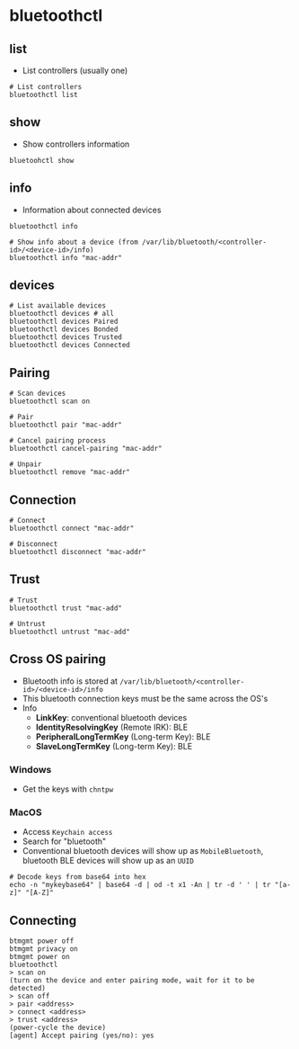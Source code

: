 # bluetoothctl

## list

- List controllers (usually one)

```shell
# List controllers
bluetoothctl list
```

## show

- Show controllers information

```shell
bluetoohctl show
```

## info

- Information about connected devices

```shell
bluetoothctl info

# Show info about a device (from /var/lib/bluetooth/<controller-id>/<device-id>/info)
bluetoothctl info "mac-addr"
```

## devices

```shell
# List available devices
bluetoothctl devices # all
bluetoothctl devices Paired
bluetoothctl devices Bonded
bluetoothctl devices Trusted
bluetoothctl devices Connected
```

## Pairing

```shell
# Scan devices
bluetoothctl scan on

# Pair
bluetoothctl pair "mac-addr"

# Cancel pairing process
bluetoothctl cancel-pairing "mac-addr"

# Unpair
bluetoothctl remove "mac-addr"
```

## Connection

```shell
# Connect
bluetoothctl connect "mac-addr"

# Disconnect
bluetoothctl disconnect "mac-addr"
```

## Trust

```shell
# Trust
bluetoothctl trust "mac-add"

# Untrust
bluetoothctl untrust "mac-add"
```

## Cross OS pairing

- Bluetooth info is stored at `/var/lib/bluetooth/<controller-id>/<device-id>/info`
- This bluetooth connection keys must be the same across the OS's
- Info
  - **LinkKey**: conventional bluetooth devices
  - **IdentityResolvingKey** (Remote IRK): BLE
  - **PeripheralLongTermKey** (Long-term Key): BLE
  - **SlaveLongTermKey** (Long-term Key): BLE

### Windows

- Get the keys with `chntpw`

### MacOS

- Access `Keychain access`
- Search for "bluetooth"
- Conventional bluetooth devices will show up as `MobileBluetooth`, bluetooth BLE devices will show up as an `UUID`

```shell
# Decode keys from base64 into hex
echo -n "mykeybase64" | base64 -d | od -t x1 -An | tr -d ' ' | tr "[a-z]" "[A-Z]"
```

## Connecting

```shell
btmgmt power off
btmgmt privacy on
btmgmt power on
bluetoothctl
> scan on
(turn on the device and enter pairing mode, wait for it to be detected)
> scan off
> pair <address>
> connect <address>
> trust <address>
(power-cycle the device)
[agent] Accept pairing (yes/no): yes
```
